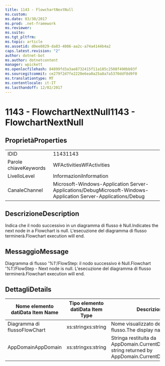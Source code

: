```yaml
---
title: 1143 - FlowchartNextNull
ms.custom: 
ms.date: 03/30/2017
ms.prod: .net-framework
ms.reviewer: 
ms.suite: 
ms.tgt_pltfrm: 
ms.topic: article
ms.assetid: d0ee0829-da83-4086-aa2c-a74a4144b4a2
caps.latest.revision: "2"
author: dotnet-bot
ms.author: dotnetcontent
manager: wpickett
ms.openlocfilehash: 84899fd3a3ae8732415f11a185c2508f490bb93f
ms.sourcegitcommit: ce279f2d7fe2220e6ea0a25a8a7a5370ddf8d9f0
ms.translationtype: MT
ms.contentlocale: it-IT
ms.lasthandoff: 12/02/2017
---
```

# <a name="1143---flowchartnextnull"></a><span data-ttu-id="4493e-102">1143 - FlowchartNextNull</span><span class="sxs-lookup"><span data-stu-id="4493e-102">1143 - FlowchartNextNull</span></span>
## <a name="properties"></a><span data-ttu-id="4493e-103">Proprietà</span><span class="sxs-lookup"><span data-stu-id="4493e-103">Properties</span></span>  
  
|||  
|-|-|  
|<span data-ttu-id="4493e-104">ID</span><span class="sxs-lookup"><span data-stu-id="4493e-104">ID</span></span>|<span data-ttu-id="4493e-105">1143</span><span class="sxs-lookup"><span data-stu-id="4493e-105">1143</span></span>|  
|<span data-ttu-id="4493e-106">Parole chiave</span><span class="sxs-lookup"><span data-stu-id="4493e-106">Keywords</span></span>|<span data-ttu-id="4493e-107">WFActivities</span><span class="sxs-lookup"><span data-stu-id="4493e-107">WFActivities</span></span>|  
|<span data-ttu-id="4493e-108">Livello</span><span class="sxs-lookup"><span data-stu-id="4493e-108">Level</span></span>|<span data-ttu-id="4493e-109">Informazioni</span><span class="sxs-lookup"><span data-stu-id="4493e-109">Information</span></span>|  
|<span data-ttu-id="4493e-110">Canale</span><span class="sxs-lookup"><span data-stu-id="4493e-110">Channel</span></span>|<span data-ttu-id="4493e-111">Microsoft-Windows-Application Server-Applications/Debug</span><span class="sxs-lookup"><span data-stu-id="4493e-111">Microsoft-Windows-Application Server-Applications/Debug</span></span>|  
  
## <a name="description"></a><span data-ttu-id="4493e-112">Descrizione</span><span class="sxs-lookup"><span data-stu-id="4493e-112">Description</span></span>  
 <span data-ttu-id="4493e-113">Indica che il nodo successivo in un diagramma di flusso è Null.</span><span class="sxs-lookup"><span data-stu-id="4493e-113">Indicates the next node in a Flowchart is null.</span></span> <span data-ttu-id="4493e-114">L'esecuzione del diagramma di flusso terminerà.</span><span class="sxs-lookup"><span data-stu-id="4493e-114">Flowchart execution will end.</span></span>  
  
## <a name="message"></a><span data-ttu-id="4493e-115">Messaggio</span><span class="sxs-lookup"><span data-stu-id="4493e-115">Message</span></span>  
 <span data-ttu-id="4493e-116">Diagramma di flusso '%1'/FlowStep: il nodo successivo è Null.</span><span class="sxs-lookup"><span data-stu-id="4493e-116">Flowchart '%1'/FlowStep - Next node is null.</span></span> <span data-ttu-id="4493e-117">L'esecuzione del diagramma di flusso terminerà.</span><span class="sxs-lookup"><span data-stu-id="4493e-117">Flowchart execution will end.</span></span>  
  
## <a name="details"></a><span data-ttu-id="4493e-118">Dettagli</span><span class="sxs-lookup"><span data-stu-id="4493e-118">Details</span></span>  
  
|<span data-ttu-id="4493e-119">Nome elemento dati</span><span class="sxs-lookup"><span data-stu-id="4493e-119">Data Item Name</span></span>|<span data-ttu-id="4493e-120">Tipo elemento dati</span><span class="sxs-lookup"><span data-stu-id="4493e-120">Data Item Type</span></span>|<span data-ttu-id="4493e-121">Descrizione</span><span class="sxs-lookup"><span data-stu-id="4493e-121">Description</span></span>|  
|--------------------|--------------------|-----------------|  
|<span data-ttu-id="4493e-122">Diagramma di flusso</span><span class="sxs-lookup"><span data-stu-id="4493e-122">FlowChart</span></span>|<span data-ttu-id="4493e-123">xs:string</span><span class="sxs-lookup"><span data-stu-id="4493e-123">xs:string</span></span>|<span data-ttu-id="4493e-124">Nome visualizzato del diagramma di flusso.</span><span class="sxs-lookup"><span data-stu-id="4493e-124">The display name of the FlowChart.</span></span>|  
|<span data-ttu-id="4493e-125">AppDomain</span><span class="sxs-lookup"><span data-stu-id="4493e-125">AppDomain</span></span>|<span data-ttu-id="4493e-126">xs:string</span><span class="sxs-lookup"><span data-stu-id="4493e-126">xs:string</span></span>|<span data-ttu-id="4493e-127">Stringa restituita da AppDomain.CurrentDomain.FriendlyName.</span><span class="sxs-lookup"><span data-stu-id="4493e-127">The string returned by AppDomain.CurrentDomain.FriendlyName.</span></span>|
